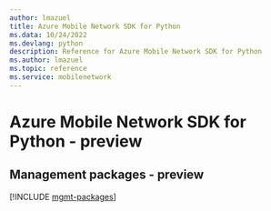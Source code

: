 ```yaml
---
author: lmazuel
title: Azure Mobile Network SDK for Python
ms.data: 10/24/2022
ms.devlang: python
description: Reference for Azure Mobile Network SDK for Python
ms.author: lmazuel
ms.topic: reference
ms.service: mobilenetwork
---
```

# Azure Mobile Network SDK for Python - preview

## Management packages - preview
[!INCLUDE [mgmt-packages](mobile-network-mgmt-index.md)]
